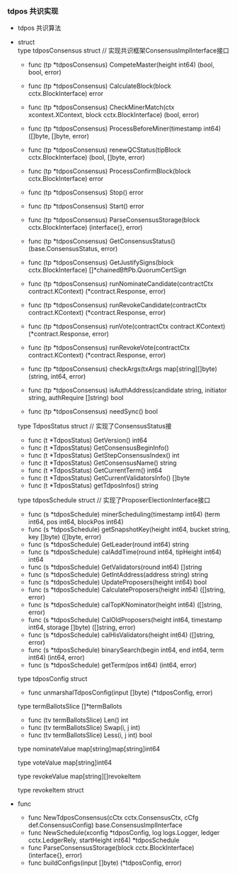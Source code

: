 ### tdpos 共识实现  

- tdpos 共识算法  
    
- struct  
    type tdposConsensus struct // 实现共识框架ConsensusImplInterface接口  
    
    * func (tp *tdposConsensus) CompeteMaster(height int64) (bool, bool, error)  
    * func (tp *tdposConsensus) CalculateBlock(block cctx.BlockInterface) error  
    * func (tp *tdposConsensus) CheckMinerMatch(ctx xcontext.XContext, block cctx.BlockInterface) (bool, error)  
    * func (tp *tdposConsensus) ProcessBeforeMiner(timestamp int64) ([]byte, []byte, error)  
    * func (tp *tdposConsensus) renewQCStatus(tipBlock cctx.BlockInterface) (bool, []byte, error)  
    * func (tp *tdposConsensus) ProcessConfirmBlock(block cctx.BlockInterface) error  
    * func (tp *tdposConsensus) Stop() error  
    * func (tp *tdposConsensus) Start() error  
    * func (tp *tdposConsensus) ParseConsensusStorage(block cctx.BlockInterface) (interface{}, error)  
    * func (tp *tdposConsensus) GetConsensusStatus() (base.ConsensusStatus, error)  
    * func (tp *tdposConsensus) GetJustifySigns(block cctx.BlockInterface) []*chainedBftPb.QuorumCertSign  
    
    * func (tp *tdposConsensus) runNominateCandidate(contractCtx contract.KContext) (*contract.Response, error)  
    * func (tp *tdposConsensus) runRevokeCandidate(contractCtx contract.KContext) (*contract.Response, error)  
    * func (tp *tdposConsensus) runVote(contractCtx contract.KContext) (*contract.Response, error)  
    * func (tp *tdposConsensus) runRevokeVote(contractCtx contract.KContext) (*contract.Response, error)  
    * func (tp *tdposConsensus) checkArgs(txArgs map[string][]byte) (string, int64, error)  
    * func (tp *tdposConsensus) isAuthAddress(candidate string, initiator string, authRequire []string) bool  
    * func (tp *tdposConsensus) needSync() bool
       
    type TdposStatus struct   // 实现了ConsensusStatus接  
    
    * func (t *TdposStatus) GetVersion() int64  
    * func (t *TdposStatus) GetConsensusBeginInfo()  
    * func (t *TdposStatus) GetStepConsensusIndex() int  
    * func (t *TdposStatus) GetConsensusName() string  
    * func (t *TdposStatus) GetCurrentTerm() int64
    * func (t *TdposStatus) GetCurrentValidatorsInfo() []byte
    * func (t *TdposStatus) getTdposInfos() string
    
    type tdposSchedule struct // 实现了ProposerElectionInterface接口  
    
    * func (s *tdposSchedule) minerScheduling(timestamp int64) (term int64, pos int64, blockPos int64) 
    * func (s *tdposSchedule) getSnapshotKey(height int64, bucket string, key []byte) ([]byte, error)  
    * func (s *tdposSchedule) GetLeader(round int64) string  
    * func (s *tdposSchedule) calAddTime(round int64, tipHeight int64) int64  
    * func (s *tdposSchedule) GetValidators(round int64) []string  
    * func (s *tdposSchedule) GetIntAddress(address string) string  
    * func (s *tdposSchedule) UpdateProposers(height int64) bool  
    * func (s *tdposSchedule) CalculateProposers(height int64) ([]string, error)  
    * func (s *tdposSchedule) calTopKNominator(height int64) ([]string, error)  
    * func (s *tdposSchedule) CalOldProposers(height int64, timestamp int64, storage []byte) ([]string, error)
    * func (s *tdposSchedule) calHisValidators(height int64) ([]string, error)  
    * func (s *tdposSchedule) binarySearch(begin int64, end int64, term int64) (int64, error)
    * func (s *tdposSchedule) getTerm(pos int64) (int64, error)  
    
    type tdposConfig struct  
    
    * func unmarshalTdposConfig(input []byte) (*tdposConfig, error)  
    
    type termBallotsSlice []*termBallots  
    
    * func (tv termBallotsSlice) Len() int  
    * func (tv termBallotsSlice) Swap(i, j int)  
    * func (tv termBallotsSlice) Less(i, j int) bool 
    
    type nominateValue map[string]map[string]int64  
        
    type voteValue map[string]int64  
        
    type revokeValue map[string][]revokeItem  
        
    type revokeItem struct
        

- func
    
    * func NewTdposConsensus(cCtx cctx.ConsensusCtx, cCfg def.ConsensusConfig) base.ConsensusImplInterface 
    * func NewSchedule(xconfig *tdposConfig, log logs.Logger, ledger cctx.LedgerRely, startHeight int64) *tdposSchedule  
    * func ParseConsensusStorage(block cctx.BlockInterface) (interface{}, error)  
    * func buildConfigs(input []byte) (*tdposConfig, error) 